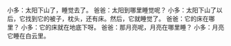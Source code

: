 小多：太阳下山了，睡觉去了。
爸爸：太阳到哪里睡觉呢？
小多：太阳下山了以后，它找到它的被子，枕头，还有床。然后，它就睡觉了。
爸爸：它的床在哪里？
小多：它的床就在地底下呀。
爸爸：那月亮呢，月亮在哪里睡？
小多：月亮它睡在白云里。
